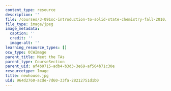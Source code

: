 ```yaml
---
content_type: resource
description: ''
file: /courses/3-091sc-introduction-to-solid-state-chemistry-fall-2010/964d2760acde7d6033fa28212751d1b0_newhouse.jpg
file_type: image/jpeg
image_metadata:
  caption: ''
  credit: ''
  image-alt: ''
learning_resource_types: []
ocw_type: OCWImage
parent_title: Meet the TAs
parent_type: CourseSection
parent_uid: af4b0715-adb4-b3d3-3e69-af564b71c30e
resourcetype: Image
title: newhouse.jpg
uid: 964d2760-acde-7d60-33fa-28212751d1b0
---
```

